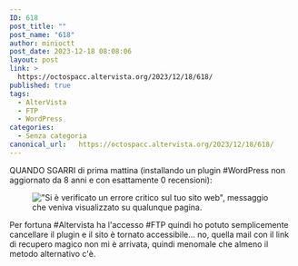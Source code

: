 ```yaml
---
ID: 618
post_title: ""
post_name: "618"
author: minioctt
post_date: 2023-12-18 08:08:06
layout: post
link: >
  https://octospacc.altervista.org/2023/12/18/618/
published: true
tags:
  - AlterVista
  - FTP
  - WordPress
categories:
  - Senza categoria
canonical_url:   https://octospacc.altervista.org/2023/12/18/618/
---
```

<!-- wp:paragraph -->
<p>QUANDO SGARRI di prima mattina (installando un plugin #WordPress non aggiornato da 8 anni e con esattamente 0 recensioni):</p>
<!-- /wp:paragraph -->

<!-- wp:paragraph -->
<p></p>
<!-- /wp:paragraph -->

<!-- wp:image {"id":617,"sizeSlug":"large","linkDestination":"none"} -->
<figure class="wp-block-image size-large"><img src="{{site.cdnurl}}/assets/uploads/2023/12/screenshot_20231218-074952526378717910627091-665x1440.png" alt="&quot;Si è verificato un errore critico sul tuo sito web&quot;, messaggio che veniva visualizzato su qualunque pagina." class="wp-image-617"/></figure>
<!-- /wp:image -->

<!-- wp:paragraph -->
<p></p>
<!-- /wp:paragraph -->

<!-- wp:paragraph -->
<p>Per fortuna #Altervista ha l'accesso #FTP quindi ho potuto semplicemente cancellare il plugin e il sito è tornato accessibile... no, quella mail con il link di recupero magico non mi è arrivata, quindi menomale che almeno il metodo alternativo c'è.</p>
<!-- /wp:paragraph -->